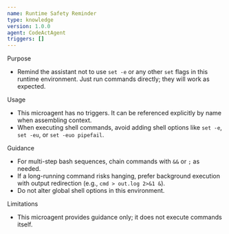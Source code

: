 ```yaml
---
name: Runtime Safety Reminder
type: knowledge
version: 1.0.0
agent: CodeActAgent
triggers: []
---
```


Purpose
- Remind the assistant not to use `set -e` or any other `set` flags in this runtime environment. Just run commands directly; they will work as expected.

Usage
- This microagent has no triggers. It can be referenced explicitly by name when assembling context.
- When executing shell commands, avoid adding shell options like `set -e`, `set -eu`, or `set -euo pipefail`.

Guidance
- For multi-step bash sequences, chain commands with `&&` or `;` as needed.
- If a long-running command risks hanging, prefer background execution with output redirection (e.g., `cmd > out.log 2>&1 &`).
- Do not alter global shell options in this environment.

Limitations
- This microagent provides guidance only; it does not execute commands itself.
